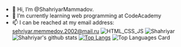 - 👋 Hi, I’m @ShahriyarMammadov.
- 🌱 I’m currently learning web programming at CodeAcademy
- 📫 I can be reached at my email address: sehriyar.memmedov.2002@mail.ru
![HTML_CSS_JS](https://phantomlandscapes.files.wordpress.com/2021/04/html-css-javascript.jpg)
![Shahriyar](https://media1.giphy.com/media/Y4ak9Ki2GZCbJxAnJD/giphy.gif?cid=ecf05e47houvlazi6476gso26biarzvio2u55n1kh9fsizft&rid=giphy.gif&ct=g)
![Shahriyar's github stats](https://github-readme-stats.vercel.app/api?username=ShahriyarMammadov)
[![Top Langs](https://github-readme-stats.vercel.app/api/top-langs/?username=ShahriyarMammadov)](https://github.com/ShahriyarMammadov/github-readme-stats&theme=tokyonight)
![Top Languages Card](https://github-readme-stats.vercel.app/api/top-langs/?username=ShahriyarMammadov&layout=compact&theme=tokyonight)
